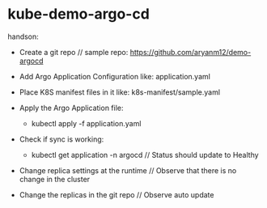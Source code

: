 # kube-demo-argo-cd

handson:

- Create a git repo // sample repo: https://github.com/aryanm12/demo-argocd

- Add Argo Application Configuration like: application.yaml

- Place K8S manifest files in it like: k8s-manifest/sample.yaml

- Apply the Argo Application file:

    - kubectl apply -f application.yaml

- Check if sync is working:

    - kubectl get application -n argocd // Status should update to Healthy

- Change replica settings at the runtime // Observe that there is no change in the cluster

- Change the replicas in the git repo // Observe auto update